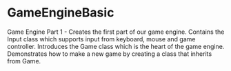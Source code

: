 # GameEngineBasic
 
Game Engine Part 1 - Creates the first part of our game engine. Contains the Input class which supports input from keyboard, mouse and game controller.
Introduces the Game class which is the heart of the game engine. Demonstrates how to make a new game by creating a class that inherits from Game.